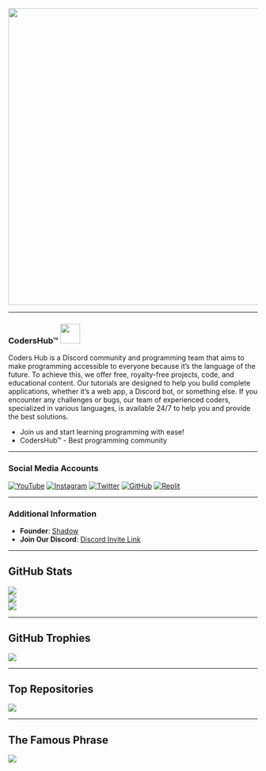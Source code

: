 
<img src="https://i.imghippo.com/files/BW3642Ww.png" width="600">



---


### CodersHub™ <img src="https://i.imghippo.com/files/wYkW2746Q.png" width="40">
Coders Hub is a Discord community and programming team that aims to make programming accessible to everyone because it’s the language of the future. To achieve this, we offer free, royalty-free projects, code, and educational content. Our tutorials are designed to help you build complete applications, whether it’s a web app, a Discord bot, or something else. If you encounter any challenges or bugs, our team of experienced coders, specialized in various languages, is available 24/7 to help you and provide the best solutions.

- Join us and start learning programming with ease!
- CodersHub™ - Best programming community

---

### Social Media Accounts

[![YouTube](https://img.shields.io/badge/YouTube-FF0000?style=for-the-badge&logo=youtube&logoColor=white)](https://youtube.com/coders4hub)
[![Instagram](https://img.shields.io/badge/Instagram-E4405F?style=for-the-badge&logo=instagram&logoColor=white)](https://instagram.com/shadow4dev_)
[![Twitter](https://img.shields.io/badge/Twitter-1DA1F2?style=for-the-badge&logo=twitter&logoColor=white)](https://twitter.com/shadow4dev)
[![GitHub](https://img.shields.io/badge/GitHub-100000?style=for-the-badge&logo=github&logoColor=white)](https://github.com/icodershub)
[![Replit](https://img.shields.io/badge/Replit-DD1200?style=for-the-badge&logo=Replit&logoColor=white)](https://replit.com/@coders4hub)

---

### Additional Information
- **Founder**: [Shadow](https://discord.com/users/1315330019379249223)
- **Join Our Discord**: [Discord Invite Link](https://discord.gg/uBxDCvmayG)

---

## GitHub Stats
![](https://github-readme-stats.vercel.app/api?username=iCoders4hub&theme=dark&hide_border=false&include_all_commits=false&count_private=false)<br/>
![](https://github-readme-streak-stats.herokuapp.com/?user=iCoders4hub&theme=dark&hide_border=false)<br/>
![](https://github-readme-stats.vercel.app/api/top-langs/?username=iCoders4hub&theme=dark&hide_border=false&include_all_commits=false&count_private=false&layout=compact)

---

## GitHub Trophies
![](https://github-profile-trophy.vercel.app/?username=icodershub&theme=tokyonight&no-frame=false&no-bg=false&margin-w=4)

---

## Top Repositories
![](https://github-contributor-stats.vercel.app/api?username=icodershub&limit=5&theme=tokyonight&combine_all_yearly_contributions=true)

---

## The Famous Phrase
![](https://quotes-github-readme.vercel.app/api?type=horizontal&theme=tokyonight&quote=CodersHub%20Best%20Programing%20Server)
